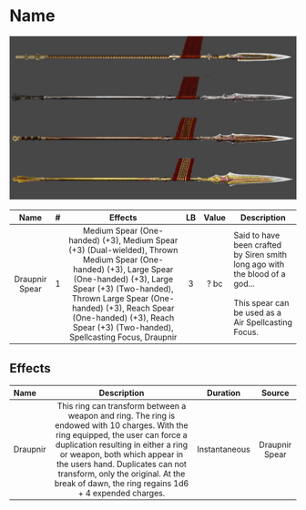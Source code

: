 # Name

![Copyright](./DrapnirSpear.jpg)

|      Name      | # |                                                                             Effects                                                                             | LB | Value | Description                                                                                                                                 |
| :------------: | :-: | :-------------------------------------------------------------------------------------------------------------------------------------------------------------: | :-: | :---: | ------------------------------------------------------------------------------------------------------------------------------------------- |
| Draupnir Spear | 1 | Medium Spear (One-handed) (+3), Medium Spear (+3) (Dual-wielded), Thrown Medium Spear (One-handed) (+3), Large Spear (One-handed) (+3), Large Spear (+3) (Two-handed), Thrown Large Spear (One-handed) (+3), Reach Spear (One-handed) (+3), Reach Spear (+3) (Two-handed), Spellcasting Focus, Draupnir | 3 | ? bc | Said to have been crafted by Siren smith long ago with the blood of a god...<br /><br />This spear can be used as a Air Spellcasting Focus. |

## Effects

| Name     |                                                                                                                                                                     Description                                                                                                                                                                     |   Duration   |     Source     |
| :------- | :-------------------------------------------------------------------------------------------------------------------------------------------------------------------------------------------------------------------------------------------------------------------------------------------------------------------------------------------: | :-----------: | :------------: |
| Draupnir | This ring can transform between a weapon and ring. The ring is endowed with 10 charges. With the ring equipped, the user can force a duplication resulting in either a ring or weapon, both which appear in the users hand. Duplicates can not transform, only the original. At the break of dawn, the ring regains 1d6 + 4 expended charges. | Instantaneous | Draupnir Spear |
